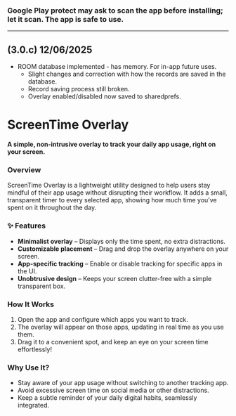 
### Google Play protect may ask to scan the app before installing; let it scan. **The app is safe to use.**

***

## (3.0.c) 12/06/2025
- ROOM database implemented - has memory. For in-app future uses.
  - Slight changes and correction with how the records are saved in the database.
  - Record saving process still broken.
  - Overlay enabled/disabled now saved to sharedprefs.

# ScreenTime Overlay

**A simple, non-intrusive overlay to track your daily app usage, right on your screen.**  

### Overview  
ScreenTime Overlay is a lightweight utility designed to help users stay mindful of their app usage without disrupting their workflow. It adds a small, transparent timer to every selected app, showing how much time you've spent on it throughout the day.  

### ✨ Features  
- **Minimalist overlay** – Displays only the time spent, no extra distractions.  
- **Customizable placement** – Drag and drop the overlay anywhere on your screen.  
- **App-specific tracking** – Enable or disable tracking for specific apps in the UI.  
- **Unobtrusive design** – Keeps your screen clutter-free with a simple transparent box.  

### How It Works  
1. Open the app and configure which apps you want to track.  
2. The overlay will appear on those apps, updating in real time as you use them.  
3. Drag it to a convenient spot, and keep an eye on your screen time effortlessly!  

### Why Use It?  
- Stay aware of your app usage without switching to another tracking app.  
- Avoid excessive screen time on social media or other distractions.  
- Keep a subtle reminder of your daily digital habits, seamlessly integrated.


